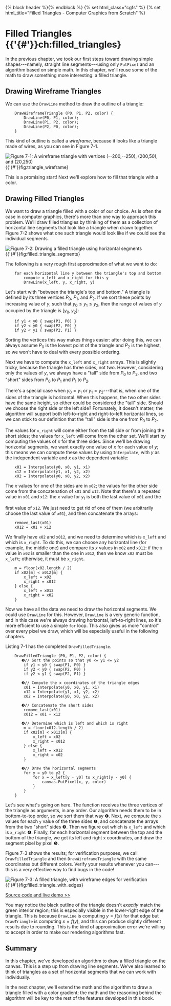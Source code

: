 {% block header %}{% endblock %}
{% set html_class="cgfs" %}
{% set html_title="Filled Triangles - Computer Graphics from Scratch" %}
# Filled Triangles {{'{#'}}ch:filled_triangles}

In the previous chapter, we took our first steps toward drawing simple shapes---namely, straight line segments---using only `PutPixel` and an algorithm based on simple math. In this chapter, we'll reuse some of the math to draw something more interesting: a filled triangle.

## Drawing Wireframe Triangles

We can use the `DrawLine` method to draw the outline of a triangle:

~~~
    DrawWireframeTriangle (P0, P1, P2, color) {
        DrawLine(P0, P1, color);
        DrawLine(P1, P2, color);
        DrawLine(P2, P0, color);
    }
~~~

This kind of outline is called a *wireframe*, because it looks like a triangle made of wires, as you can see in Figure&nbsp;7-1.

![Figure&nbsp;7-1: A wireframe triangle with vertices (--200,--250), (200,50), and (20,250)](/computer-graphics-from-scratch/images/raster-03.png){{'{#'}}fig:triangle_wireframe}

This is a promising start! Next we'll explore how to fill that triangle with a color.

## Drawing Filled Triangles

We want to draw a triangle filled with a color of our choice. As is often the case in computer graphics, there's more than one way to approach this problem. We'll draw filled triangles by thinking of them as a collection of horizontal line segments that look like a triangle when drawn together. Figure&nbsp;7-2 shows what one such triangle would look like if we could see the individual segments.

![Figure&nbsp;7-2: Drawing a filled triangle using horizontal segments](/computer-graphics-from-scratch/images/triangle-horizontal-segments.png){{'{#'}}fig:filled_triangle_segments}

The following is a very rough first approximation of what we want to do:

~~~
    for each horizontal line y between the triangle's top and bottom
        compute x_left and x_right for this y
        DrawLine(x_left, y, x_right, y)
~~~

Let's start with "between the triangle's top and bottom." A triangle is defined by its three vertices $P_0$, $P_1$, and $P_2$. If we sort these points by increasing value of $y$, such that $y_0 \le y_1 \le y_2$, then the range of values of $y$ occupied by the triangle is $[y_0, y_2]$:

~~~
    if y1 < y0 { swap(P1, P0) }
    if y2 < y0 { swap(P2, P0) }
    if y2 < y1 { swap(P2, P1) }
~~~

Sorting the vertices this way makes things easier: after doing this, we can always assume $P_0$ is the lowest point of the triangle and $P_2$ is the highest, so we won't have to deal with every possible ordering.

Next we have to compute the `x_left` and `x_right` arrays. This is slightly tricky, because the triangle has three sides, not two. However, considering only the values of $y$, we always have a "tall" side from $P_0$ to $P_2$, and two "short" sides from $P_0$ to $P_1$ and $P_1$ to $P_2$.

There's a special case when $y_0 = y_1$ or $y_1 = y_2$---that is, when one of the sides of the triangle is horizontal. When this happens, the two other sides have the same height, so either could be considered the "tall" side. Should we choose the right side or the left side? Fortunately, it doesn't matter; the algorithm will support both left-to-right and right-to-left horizontal lines, so we can stick to our definition that the "tall" side is the one from $P_0$ to $P_2$.

The values for `x_right` will come either from the tall side or from joining the short sides; the values for `x_left` will come from the other set. We'll start by computing the values of $x$ for the three sides. Since we'll be drawing horizontal segments, we want exactly one value of $x$ for each value of $y$; this means we can compute these values by using `Interpolate`, with $y$ as the independent variable and $x$ as the dependent variable:

~~~
    x01 = Interpolate(y0, x0, y1, x1)
    x12 = Interpolate(y1, x1, y2, x2)
    x02 = Interpolate(y0, x0, y2, x2)
~~~

The $x$ values for one of the sides are in `x02`; the values for the other side come from the concatenation of `x01` and `x12`. Note that there's a repeated value in `x01` and `x12`: the $x$ value for $y_1$ is both the last value of `x01` and the

first value of `x12`. We just need to get rid of one of them (we arbitrarily choose the last value of `x01`), and then concatenate the arrays:

~~~
    remove_last(x01)
    x012 = x01 + x12
~~~

We finally have `x02` and `x012`, and we need to determine which is `x_left` and which is `x_right`. To do this, we can choose any horizontal line (for example, the middle one) and compare its $x$ values in `x02` and `x012`: if the $x$ value in `x02` is smaller than the one in `x012`, then we know `x02` must be `x_left`; otherwise, it must be `x_right`.

~~~
    m = floor(x02.length / 2)
    if x02[m] < x012[m] {
        x_left = x02
        x_right = x012
    } else {
        x_left = x012
        x_right = x02
    }
~~~

Now we have all the data we need to draw the horizontal segments. We could use `DrawLine` for this. However, `DrawLine` is a very generic function, and in this case we're always drawing horizontal, left-to-right lines, so it's more efficient to use a simple `for` loop. This also gives us more "control" over every pixel we draw, which will be especially useful in the following chapters.

Listing 7-1 has the completed `DrawFilledTriangle`.

~~~ { data-label="lst:draw_filled_triangle" data-caption="Listing 7-1: A function to draw filled triangles" }
    DrawFilledTriangle (P0, P1, P2, color) {
       ❶// Sort the points so that y0 <= y1 <= y2
        if y1 < y0 { swap(P1, P0) }
        if y2 < y0 { swap(P2, P0) }
        if y2 < y1 { swap(P2, P1) }

       ❷// Compute the x coordinates of the triangle edges
        x01 = Interpolate(y0, x0, y1, x1)
        x12 = Interpolate(y1, x1, y2, x2)
        x02 = Interpolate(y0, x0, y2, x2)

       ❸// Concatenate the short sides
        remove_last(x01)
        x012 = x01 + x12

       ❹// Determine which is left and which is right
        m = floor(x012.length / 2)
        if x02[m] < x012[m] {
            x_left = x02
            x_right = x012
        } else {
            x_left = x012
            x_right = x02
        }

       ❺// Draw the horizontal segments
        for y = y0 to y2 {
            for x = x_left[y - y0] to x_right[y - y0] {
                canvas.PutPixel(x, y, color)
            }
        }
    }
~~~

Let's see what's going on here. The function receives the three vertices of the triangle as arguments, in any order. Our algorithm needs them to be in bottom-to-top order, so we sort them that way ❶. Next, we compute the `x` values for each `y` value of the three sides ❷, and concatenate the arrays from the two "short" sides ❸. Then we figure out which is `x_left` and which is `x_right` ❹. Finally, for each horizontal segment between the top and the bottom of the triangle, we get its left and right `x` coordinates, and draw the segment pixel by pixel ❺.

Figure&nbsp;7-3 shows the results; for verification purposes, we call `DrawFilledTriangle` and then `DrawWireframeTriangle` with the same coordinates but different colors. Verify your results whenever you can---this is a very effective way to find bugs in the code!

![Figure&nbsp;7-3: A filled triangle, with wireframe edges for verification](/computer-graphics-from-scratch/images/raster-03b.png){{'{#'}}fig:filled_triangle_with_edges}

<a class="cgfs_demo" href="https://gabrielgambetta.com/cgfs/triangle-demo">Source code and live demo &gt;&gt;</a>


You may notice the black outline of the triangle doesn't *exactly* match the green interior region; this is especially visible in the lower-right edge of the triangle. This is because `DrawLine` is computing $y = f(x)$ for that edge but `DrawTriangle` is computing $x = f(y)$, and this can produce slightly different results due to rounding. This is the kind of approximation error we're willing to accept in order to make our rendering algorithms fast.

## Summary

In this chapter, we've developed an algorithm to draw a filled triangle on the canvas. This is a step up from drawing line segments. We've also learned to think of triangles as a set of horizontal segments that we can work with individually.

In the next chapter, we'll extend the math and the algorithm to draw a triangle filled with a color gradient; the math and the reasoning behind the algorithm will be key to the rest of the features developed in this book.